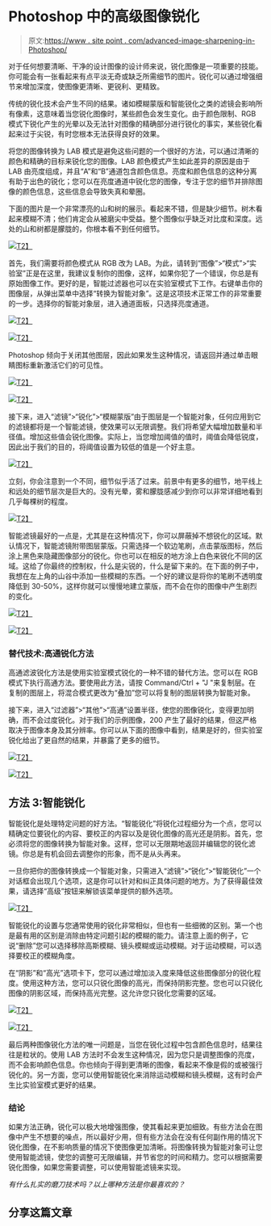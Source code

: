 # Photoshop 中的高级图像锐化

> 原文:[https://www . site point . com/advanced-image-sharpening-in-Photoshop/](https://www.sitepoint.com/advanced-image-sharpening-in-photoshop/)

对于任何想要清晰、干净的设计图像的设计师来说，锐化图像是一项重要的技能。你可能会有一张看起来有点平淡无奇或缺乏所需细节的图片。锐化可以通过增强细节来增加深度，使图像更清晰、更锐利、更精致。

传统的锐化技术会产生不同的结果。诸如模糊蒙版和智能锐化之类的滤镜会影响所有像素，这意味着当您锐化图像时，某些颜色会发生变化。由于颜色限制、RGB 模式下锐化产生的光晕以及无法针对图像的精确部分进行锐化的事实，某些锐化看起来过于尖锐，有时您根本无法获得良好的效果。

将您的图像转换为 LAB 模式是避免这些问题的一个很好的方法，可以通过清晰的颜色和精确的目标来锐化您的图像。LAB 颜色模式产生如此差异的原因是由于 LAB 由亮度组成，并且“A”和“B”通道包含颜色信息。亮度和颜色信息的这种分离有助于出色的锐化；您可以在亮度通道中锐化您的图像，专注于您的细节并排除图像的颜色信息，这些信息会导致失真和晕圈。

下面的图片是一个非常漂亮的山和树的展示。看起来不错，但是缺少细节。树木看起来模糊不清；他们肯定会从被磨尖中受益。整个图像似乎缺乏对比度和深度。远处的山和树都是朦胧的，你根本看不到任何细节。

[![](../Images/2b0e23821804e49af3f091bcde5b3f08.png)T2】](https://www.sitepoint.com/wp-content/uploads/2012/07/Screen-shot-2012-07-26-at-11.29.03-PM.png)

首先，我们需要将颜色模式从 RGB 改为 LAB。为此，请转到“图像”>“模式”>“实验室”正是在这里，我建议复制你的图像，这样，如果你犯了一个错误，你总是有原始图像工作。更好的是，智能过滤器也可以在实验室模式下工作。右键单击你的图像层，从弹出菜单中选择“转换为智能对象”。这是这项技术正常工作的非常重要的一步。选择你的智能对象层，进入通道面板，只选择亮度通道。

[![](../Images/b30acbb5a71a3caa6dbaad6123e74ba7.png)T2】](https://www.sitepoint.com/wp-content/uploads/2012/07/Screen-shot-2012-07-27-at-12.49.36-AM.png)

[![](../Images/52a325640dcf041e6dc5f059e0096701.png)T2】](https://www.sitepoint.com/wp-content/uploads/2012/07/Screen-shot-2012-07-27-at-12.49.47-AM.png)

Photoshop 倾向于关闭其他图层，因此如果发生这种情况，请返回并通过单击眼睛图标重新激活它们的可见性。

[![](../Images/b3e9ff78b279e519743acd07594d136f.png)T2】](https://www.sitepoint.com/wp-content/uploads/2012/07/Screen-shot-2012-07-27-at-12.50.03-AM.png)

[![](../Images/33260e913a5bb56aa45d762fcc1e4e11.png)T2】](https://www.sitepoint.com/wp-content/uploads/2012/07/Screen-shot-2012-07-27-at-12.50.20-AM.png)

接下来，进入“滤镜”>“锐化”>“模糊蒙版”由于图层是一个智能对象，任何应用到它的滤镜都将是一个智能滤镜，使效果可以无限调整。我们将希望大幅增加数量和半径值。增加这些值会锐化图像。实际上，当您增加阈值的值时，阈值会降低锐度，因此出于我们的目的，将阈值设置为较低的值是一个好主意。

[![](../Images/658ebc7dba512566ea7329c46cebd417.png)T2】](https://www.sitepoint.com/wp-content/uploads/2012/07/Screen-shot-2012-07-27-at-12.51.50-AM.png)

立刻，你会注意到一个不同，细节似乎活了过来。前景中有更多的细节，地平线上和远处的细节层次是巨大的。没有光晕，雾和朦胧感减少到你可以非常详细地看到几乎每棵树的程度。

[![](../Images/6896236779b16d67a5f56309b95802a1.png)T2】](https://www.sitepoint.com/wp-content/uploads/2012/07/Screen-shot-2012-07-27-at-12.53.35-AM.png)

智能滤镜最好的一点是，尤其是在这种情况下，你可以屏蔽掉不想锐化的区域。默认情况下，智能滤镜附带图层蒙版。只需选择一个软边笔刷，点击蒙版图标，然后涂上黑色来隐藏图像部分的锐化。你也可以在相反的地方涂上白色来锐化不同的区域。这给了你最终的控制权，什么是尖锐的，什么是留下来的。在下面的例子中，我想在左上角的山谷中添加一些模糊的东西。一个好的建议是将你的笔刷不透明度降低到 30-50%，这样你就可以慢慢地建立蒙版，而不会在你的图像中产生剧烈的变化。

[![](../Images/3391debbab0bf8b85c8e1d4adc3e75ae.png)T2】](https://www.sitepoint.com/wp-content/uploads/2012/07/Picture-5.png)

[![](../Images/c47a99af6c4ece19c4e5280cc4343a67.png)T2】](https://www.sitepoint.com/wp-content/uploads/2012/07/Picture-6.png)

### 替代技术:高通锐化方法

高通滤波锐化方法是使用实验室模式锐化的一种不错的替代方法。您可以在 RGB 模式下执行高通方法。要使用此方法，请按 Command/Ctrl + "J "来复制层。在复制的图层上，将混合模式更改为“叠加”您可以将复制的图层转换为智能对象。

接下来，进入“过滤器”>“其他”>“高通”设置半径，使您的图像锐化，变得更加明确，而不会过度锐化。对于我们的示例图像，200 产生了最好的结果，但这严格取决于图像本身及其分辨率。你可以从下面的图像中看到，结果是好的，但实验室锐化给出了更自然的结果，并暴露了更多的细节。

[![](../Images/7ac25e82237f80c96f19095fdad5771a.png)T2】](https://www.sitepoint.com/wp-content/uploads/2012/07/Screen-shot-2012-07-27-at-12.51.50-AM1.png)

[![](../Images/3c2e4e64a60fc44e75c6bfb977873aef.png)T2】](https://www.sitepoint.com/wp-content/uploads/2012/07/Screen-shot-2012-07-27-at-12.53.35-AM1.png)

## 方法 3:智能锐化

智能锐化是处理特定问题的好方法。“智能锐化”将锐化过程细分为一个点，您可以精确定位要锐化的内容、要校正的内容以及是锐化图像的高光还是阴影。首先，您必须将您的图像转换为智能对象。这样，您可以无限期地返回并编辑您的锐化滤镜。你总是有机会回去调整你的形象，而不是从头再来。

一旦你把你的图像转换成一个智能对象，只需进入“滤镜”>“锐化”>“智能锐化”一个对话框会出现几个选项，这是你可以针对和纠正具体问题的地方。为了获得最佳效果，请选择“高级”按钮来解锁该菜单提供的额外选项。

[![](../Images/a65f039f3f45302a5e41f3a0cb2f45b9.png)T2】](https://www.sitepoint.com/wp-content/uploads/2012/07/Picture-1.png)

智能锐化的设置与您通常使用的锐化非常相似，但也有一些细微的区别。第一个也是最有用的区别是消除由特定问题引起的模糊的能力。请注意上面的例子，它说“删除”您可以选择移除高斯模糊、镜头模糊或运动模糊。对于运动模糊，可以选择要校正的模糊角度。

在“阴影”和“高光”选项卡下，您可以通过增加淡入度来降低这些图像部分的锐化程度。使用这种方法，您可以只锐化图像的高光，而保持阴影完整。您也可以只锐化图像的阴影区域，而保持高光完整。这允许您只锐化您需要的区域。

[![](../Images/e1924207ba8aed053afb0de3cdaf3707.png)T2】](https://www.sitepoint.com/wp-content/uploads/2012/07/Picture-2.png)

[![](../Images/3720c8abe9e40e719cadbf0fa5a1df53.png)T2】](https://www.sitepoint.com/wp-content/uploads/2012/07/Picture-3.png)

最后两种图像锐化方法的唯一问题是，当您在锐化过程中包含颜色信息时，结果往往是粒状的。使用 LAB 方法时不会发生这种情况，因为您只是调整图像的亮度，而不会影响颜色信息。你也倾向于得到更清晰的图像，看起来不像是假的或被强行锐化的。另一方面，您可以使用智能锐化来消除运动模糊和镜头模糊，这有时会产生比实验室模式更好的结果。

### 结论

如果方法正确，锐化可以极大地增强图像，使其看起来更加细致。有些方法会在图像中产生不想要的噪点，所以最好少用，但有些方法会在没有任何副作用的情况下锐化图像，在不影响质量的情况下使图像更加清晰。将图像转换为智能对象可让您使用智能滤镜，使您的调整可无限编辑，并节省您的时间和精力。您可以根据需要锐化图像，如果您需要调整，可以使用智能滤镜来实现。

*有什么扎实的磨刀技术吗？以上哪种方法是你最喜欢的？*

## 分享这篇文章